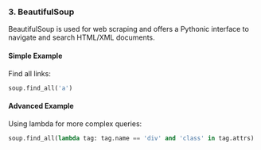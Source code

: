 ### 3. BeautifulSoup

BeautifulSoup is used for web scraping and offers a Pythonic interface to navigate and search HTML/XML documents.

#### Simple Example
Find all links:
```python
soup.find_all('a')
```

#### Advanced Example
Using lambda for more complex queries:
```python
soup.find_all(lambda tag: tag.name == 'div' and 'class' in tag.attrs)
```

